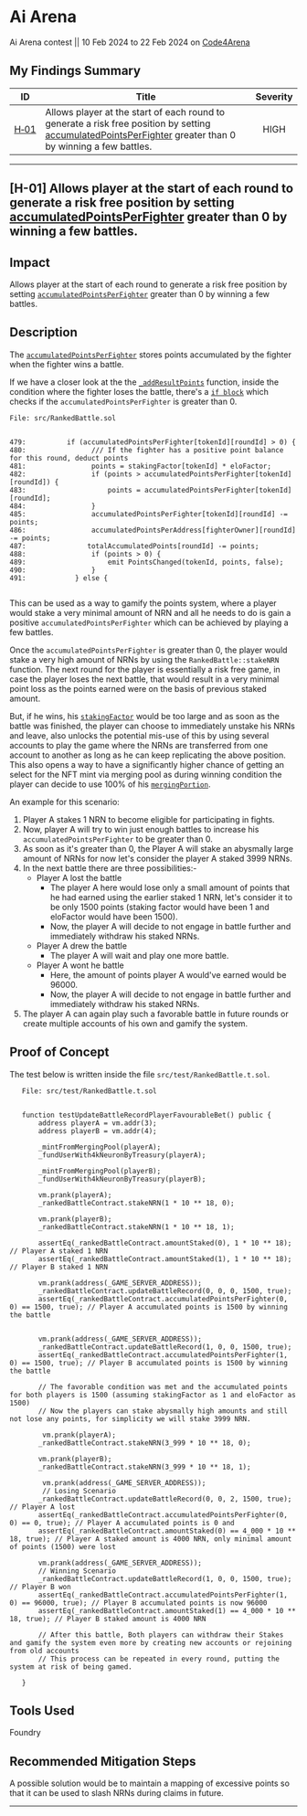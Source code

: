 # Ai Arena
Ai Arena contest || 10 Feb 2024 to 22 Feb 2024 on [Code4Arena](https://code4rena.com/audits/2024-02-ai-arena)

## My Findings Summary

|ID|Title|Severity|
|--|-----|:------:|
|[H&#8209;01](#h-01-permanent-l1---l2-dos-because-of-whitelisting-linked-list-logic)|Allows player at the start of each round to generate a risk free position by setting [accumulatedPointsPerFighter](https://github.com/code-423n4/2024-02-ai-arena/blob/cd1a0e6d1b40168657d1aaee8223dc050e15f8cc/src/RankedBattle.sol#L479) greater than 0 by winning a few battles.|HIGH|

---

## [H-01] Allows player at the start of each round to generate a risk free position by setting [accumulatedPointsPerFighter](https://github.com/code-423n4/2024-02-ai-arena/blob/cd1a0e6d1b40168657d1aaee8223dc050e15f8cc/src/RankedBattle.sol#L479) greater than 0 by winning a few battles.

## Impact
Allows player at the start of each round to generate a risk free position by setting [`accumulatedPointsPerFighter`](https://github.com/code-423n4/2024-02-ai-arena/blob/cd1a0e6d1b40168657d1aaee8223dc050e15f8cc/src/RankedBattle.sol#L479) greater than 0 by winning a few battles.


## Description
The [`accumulatedPointsPerFighter`](https://github.com/code-423n4/2024-02-ai-arena/blob/cd1a0e6d1b40168657d1aaee8223dc050e15f8cc/src/RankedBattle.sol#L527) stores points accumulated by the fighter when the fighter wins a battle.


If we have a closer look at the the [`_addResultPoints`](https://github.com/code-423n4/2024-02-ai-arena/blob/cd1a0e6d1b40168657d1aaee8223dc050e15f8cc/src/RankedBattle.sol#L479) function, inside the condition where the fighter loses the battle, there's a [`if block`](https://github.com/code-423n4/2024-02-ai-arena/blob/cd1a0e6d1b40168657d1aaee8223dc050e15f8cc/src/RankedBattle.sol#L479) which checks if the `accumulatedPointsPerFighter` is greater than 0.


```solidity
File: src/RankedBattle.sol


479:          if (accumulatedPointsPerFighter[tokenId][roundId] > 0) {
480:                /// If the fighter has a positive point balance for this round, deduct points
481:                points = stakingFactor[tokenId] * eloFactor;
482:                if (points > accumulatedPointsPerFighter[tokenId][roundId]) {
483:                    points = accumulatedPointsPerFighter[tokenId][roundId];
484:                }
485:                accumulatedPointsPerFighter[tokenId][roundId] -= points;
486:                accumulatedPointsPerAddress[fighterOwner][roundId] -= points;
487:               totalAccumulatedPoints[roundId] -= points;
488:                if (points > 0) {
489:                    emit PointsChanged(tokenId, points, false);
490:                }
491:            } else {


```


This can be used as a way to gamify the points system, where a player would stake a very minimal amount of NRN and all he needs to do is gain a positive `accumulatedPointsPerFighter` which can be achieved by playing a few battles.


Once the `accumulatedPointsPerFighter` is greater than 0, the player would stake a very high amount of NRNs by using the `RankedBattle::stakeNRN` function.
The next round for the player is essentially a risk free game, in case the player loses the next battle, that would result in a very minimal point loss as the points earned were on the basis of previous staked amount.


But, if he wins, his [`stakingFactor`](https://github.com/code-423n4/2024-02-ai-arena/blame/cd1a0e6d1b40168657d1aaee8223dc050e15f8cc/src/RankedBattle.sol#L258C13-L258C26) would be too large and as soon as the battle was finished, the player can choose to immediately unstake his NRNs and leave, also unlocks the potential mis-use of this by using several accounts to play the game where the NRNs are transferred from one account to another as long as he can keep replicating the above position.
This also opens a way to have a significantly higher chance of getting an select for the NFT mint via merging pool as during winning condition the player can decide to use 100% of his [`mergingPortion`](https://github.com/code-423n4/2024-02-ai-arena/blame/cd1a0e6d1b40168657d1aaee8223dc050e15f8cc/src/RankedBattle.sol#L324).


An example for this scenario:


1. Player A stakes 1 NRN to become eligible for participating in fights.
2. Now, player A will try to win just enough battles to increase his `accumulatedPointsPerFighter` to be greater than 0.
3. As soon as it's greater than 0, the Player A will stake an abysmally large amount of NRNs for now let's consider the player A staked 3999 NRNs.
4. In the next battle there are three possibilities:-
   - Player A lost the battle
       - The player A here would lose only a small amount of points that he had earned using the earlier staked 1 NRN, let's consider it to be only 1500 points (staking factor would have been 1 and eloFactor would have been 1500).
       - Now, the player A will decide to not engage in battle further and immediately withdraw his staked NRNs.
   - Player A drew the battle
       - The player A will wait and play one more battle.
   - Player A wont he battle
       - Here, the amount of points player A would've earned would be 96000.
       - Now, the player A will decide to not engage in battle further and immediately withdraw his staked NRNs.
5. The player A can again play such a favorable battle in future rounds or create multiple accounts of his own and gamify the system.




## Proof of Concept
The test below is written inside the file `src/test/RankedBattle.t.sol`.
```solidity
   File: src/test/RankedBattle.t.sol


   function testUpdateBattleRecordPlayerFavourableBet() public {
       address playerA = vm.addr(3);
       address playerB = vm.addr(4);

       _mintFromMergingPool(playerA);
       _fundUserWith4kNeuronByTreasury(playerA);
  
       _mintFromMergingPool(playerB);
       _fundUserWith4kNeuronByTreasury(playerB);

       vm.prank(playerA);
       _rankedBattleContract.stakeNRN(1 * 10 ** 18, 0);

       vm.prank(playerB);
       _rankedBattleContract.stakeNRN(1 * 10 ** 18, 1);

       assertEq(_rankedBattleContract.amountStaked(0), 1 * 10 ** 18); // Player A staked 1 NRN
       assertEq(_rankedBattleContract.amountStaked(1), 1 * 10 ** 18); // Player B staked 1 NRN

       vm.prank(address(_GAME_SERVER_ADDRESS));
       _rankedBattleContract.updateBattleRecord(0, 0, 0, 1500, true);
       assertEq(_rankedBattleContract.accumulatedPointsPerFighter(0, 0) == 1500, true); // Player A accumulated points is 1500 by winning the battle


       vm.prank(address(_GAME_SERVER_ADDRESS));
       _rankedBattleContract.updateBattleRecord(1, 0, 0, 1500, true);
       assertEq(_rankedBattleContract.accumulatedPointsPerFighter(1, 0) == 1500, true); // Player B accumulated points is 1500 by winning the battle

       // The favorable condition was met and the accumulated points for both players is 1500 (assuming stakingFactor as 1 and eloFactor as 1500)
       // Now the players can stake abysmally high amounts and still not lose any points, for simplicity we will stake 3999 NRN.

        vm.prank(playerA);
       _rankedBattleContract.stakeNRN(3_999 * 10 ** 18, 0);

       vm.prank(playerB);
       _rankedBattleContract.stakeNRN(3_999 * 10 ** 18, 1);

        vm.prank(address(_GAME_SERVER_ADDRESS));
        // Losing Scenario
       _rankedBattleContract.updateBattleRecord(0, 0, 2, 1500, true); // Player A lost
       assertEq(_rankedBattleContract.accumulatedPointsPerFighter(0, 0) == 0, true); // Player A accumulated points is 0 and
       assertEq(_rankedBattleContract.amountStaked(0) == 4_000 * 10 ** 18, true); // Player A staked amount is 4000 NRN, only minimal amount of points (1500) were lost

       vm.prank(address(_GAME_SERVER_ADDRESS));
       // Winning Scenario
       _rankedBattleContract.updateBattleRecord(1, 0, 0, 1500, true); // Player B won
       assertEq(_rankedBattleContract.accumulatedPointsPerFighter(1, 0) == 96000, true); // Player B accumulated points is now 96000
       assertEq(_rankedBattleContract.amountStaked(1) == 4_000 * 10 ** 18, true); // Player B staked amount is 4000 NRN

       // After this battle, Both players can withdraw their Stakes and gamify the system even more by creating new accounts or rejoining from old accounts
       // This process can be repeated in every round, putting the system at risk of being gamed.
      
   }
```
## Tools Used
Foundry


## Recommended Mitigation Steps


A possible solution would be to maintain a mapping of excessive points so that it can be used to slash NRNs during claims in future.

---